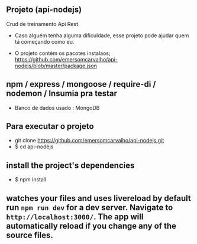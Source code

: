 ## Projeto (api-nodejs)
Crud de treinamento Api Rest


* Caso alguém tenha alguma dificuldade, esse projeto pode ajudar quem tá começando como eu.

* O projeto contém os pacotes instalaos; https://github.com/emersomcarvalho/api-nodejs/blob/master/package.json

 ## npm / express / mongoose / require-di / nodemon / Insumia pra testar
 
 * Banco de dados usado : MongoDB 
 
 ## Para executar o projeto
 * git clone https://github.com/emersomcarvalho/api-nodejs.git 
* $ cd api-nodejs
## install the project's dependencies
* $ npm install
## watches your files and uses livereload by default run `npm run dev` for a dev server. Navigate to `http://localhost:3000/`. The app will automatically reload if you change any of the source files.

